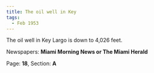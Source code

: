 ```yaml
---  
title: The oil well in Key  
tags:  
  - Feb 1953  
---  
```

  
The oil well in Key Largo is down to 4,026 feet.  
  
Newspapers: **Miami Morning News or The Miami Herald**  
  
Page: **18**, Section: **A** 
